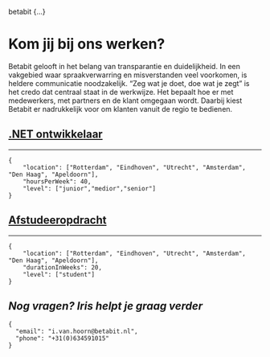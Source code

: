 betabit {...}

# Kom jij bij ons werken?
Betabit gelooft in het belang van transparantie en duidelijkheid. In een vakgebied waar spraakverwarring en misverstanden veel voorkomen, is heldere communicatie noodzakelijk. “Zeg wat je doet, doe wat je zegt” is het credo dat centraal staat in de werkwijze. Het bepaalt hoe er met medewerkers, met partners en de klant omgegaan wordt. Daarbij kiest Betabit er nadrukkelijk voor om klanten vanuit de regio te bedienen.

## [.NET ontwikkelaar](net-ontwikkelaar.md)
---
```
{
    "location": ["Rotterdam", "Eindhoven", "Utrecht", "Amsterdam", "Den Haag", "Apeldoorn"],
    "hoursPerWeek": 40,
    "level": ["junior","medior","senior"]
}
```

## [Afstudeeropdracht](afstudeeropdracht.md)
---
```
{
    "location": ["Rotterdam", "Eindhoven", "Utrecht", "Amsterdam", "Den Haag", "Apeldoorn"],
    "durationInWeeks": 20,
    "level": ["student"]
}
```


## _Nog vragen? Iris helpt je graag verder_
 ```
 {
   "email": "i.van.hoorn@betabit.nl",
   "phone": "+31(0)634591015"
 }
 ```
